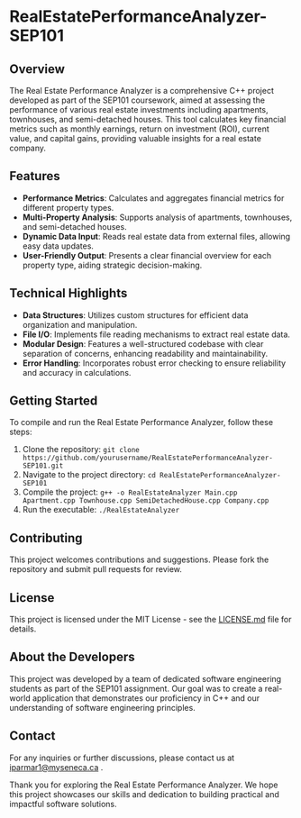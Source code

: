 # RealEstatePerformanceAnalyzer-SEP101

## Overview
The Real Estate Performance Analyzer is a comprehensive C++ project developed as part of the SEP101 coursework, aimed at assessing the performance of various real estate investments including apartments, townhouses, and semi-detached houses. This tool calculates key financial metrics such as monthly earnings, return on investment (ROI), current value, and capital gains, providing valuable insights for a real estate company.

## Features
- **Performance Metrics**: Calculates and aggregates financial metrics for different property types.
- **Multi-Property Analysis**: Supports analysis of apartments, townhouses, and semi-detached houses.
- **Dynamic Data Input**: Reads real estate data from external files, allowing easy data updates.
- **User-Friendly Output**: Presents a clear financial overview for each property type, aiding strategic decision-making.

## Technical Highlights
- **Data Structures**: Utilizes custom structures for efficient data organization and manipulation.
- **File I/O**: Implements file reading mechanisms to extract real estate data.
- **Modular Design**: Features a well-structured codebase with clear separation of concerns, enhancing readability and maintainability.
- **Error Handling**: Incorporates robust error checking to ensure reliability and accuracy in calculations.

## Getting Started
To compile and run the Real Estate Performance Analyzer, follow these steps:
1. Clone the repository: `git clone https://github.com/yourusername/RealEstatePerformanceAnalyzer-SEP101.git`
2. Navigate to the project directory: `cd RealEstatePerformanceAnalyzer-SEP101`
3. Compile the project: `g++ -o RealEstateAnalyzer Main.cpp Apartment.cpp Townhouse.cpp SemiDetachedHouse.cpp Company.cpp`
4. Run the executable: `./RealEstateAnalyzer`

## Contributing
This project welcomes contributions and suggestions. Please fork the repository and submit pull requests for review.

## License
This project is licensed under the MIT License - see the [LICENSE.md](LICENSE) file for details.

## About the Developers
This project was developed by a team of dedicated software engineering students as part of the SEP101 assignment. Our goal was to create a real-world application that demonstrates our proficiency in C++ and our understanding of software engineering principles.

## Contact
For any inquiries or further discussions, please contact us at iparmar1@myseneca.ca .

Thank you for exploring the Real Estate Performance Analyzer. We hope this project showcases our skills and dedication to building practical and impactful software solutions.
